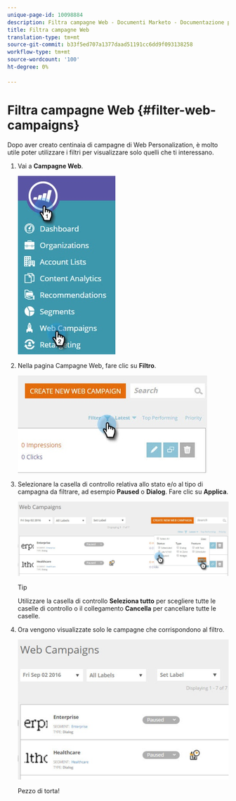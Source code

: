 ```yaml
---
unique-page-id: 10098884
description: Filtra campagne Web - Documenti Marketo - Documentazione prodotto
title: Filtra campagne Web
translation-type: tm+mt
source-git-commit: b33f5ed707a1377daad51191cc6dd9f093138258
workflow-type: tm+mt
source-wordcount: '100'
ht-degree: 0%

---
```



# Filtra campagne Web {#filter-web-campaigns}

Dopo aver creato centinaia di campagne di Web Personalization, è molto utile poter utilizzare i filtri per visualizzare solo quelli che ti interessano.

1. Vai a **Campagne Web**.

   ![](assets/web-campaigns-hand-8.jpg)

1. Nella pagina Campagne Web, fare clic su **Filtro**.

   ![](assets/web-campaigns-page-filter-hand.jpg)

1. Selezionare la casella di controllo relativa allo stato e/o al tipo di campagna da filtrare, ad esempio **Paused** o **Dialog**. Fare clic su **Applica**.

   ![](assets/web-campaigns-filters-hands.jpg)

   >[!TIP]
   >
   >Utilizzare la casella di controllo **Seleziona tutto** per scegliere tutte le caselle di controllo o il collegamento **Cancella** per cancellare tutte le caselle.

1. Ora vengono visualizzate solo le campagne che corrispondono al filtro.

   ![](assets/web-campaigns-filter-only-paused.jpg)

   Pezzo di torta!
